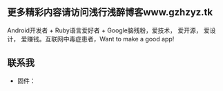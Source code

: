 ## 更多精彩内容请访问浅行浅醉博客www.gzhzyz.tk

Android开发者 + Ruby语言爱好者 + Google脑残粉，爱技术， 爱开源， 爱设计， 爱赚钱。互联网中毒症患者，Want to make a good app!

## 联系我

* 固件：

